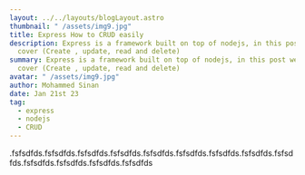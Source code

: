 ```yaml
---
layout: ../../layouts/blogLayout.astro
thumbnail: " /assets/img9.jpg"
title: Express How to CRUD easily
description: Express is a framework built on top of nodejs, in this post we will
  cover (Create , update, read and delete)
summary: Express is a framework built on top of nodejs, in this post we will
  cover (Create , update, read and delete)
avatar: " /assets/img9.jpg"
author: Mohammed Sinan
date: Jan 21st 23
tag:
  - express
  - nodejs
  - CRUD
---
```

.fsfsdfds.fsfsdfds.fsfsdfds.fsfsdfds.fsfsdfds.fsfsdfds.fsfsdfds.fsfsdfds.fsfsdfds.fsfsdfds.fsfsdfds.fsfsdfds.fsfsdfds